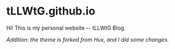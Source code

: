 # tLLWtG.github.io

Hi! This is my personal website -- tLLWtG Blog.

*Addition: the theme is forked from Hux, and I did some changes.*
